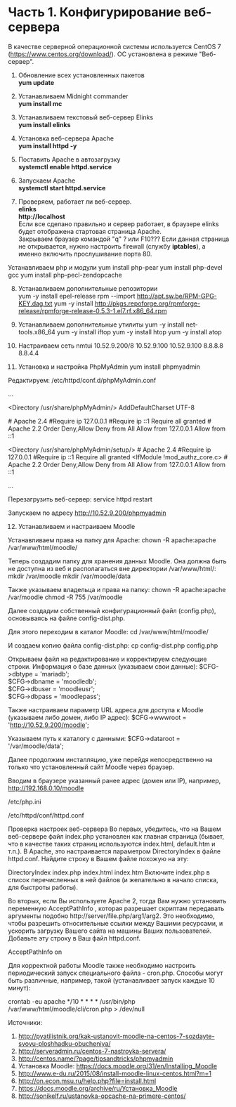 # Часть 1. Конфигурирование веб-сервера

В качестве серверной операционной системы используется CentOS 7 (https://www.centos.org/download/).
ОС установлена в режиме "Веб-сервер".

1. Обновление всех установленных пакетов<br>
<b>yum update</b>

2. Устанавливаем Midnight commander<br>
<b>yum install mc</b>

3. Устанавливаем текстовый веб-сервер Elinks<br>
<b>yum install elinks</b>

4. Установка веб-сервера Apache<br>
<b>yum install httpd -y</b>

5. Поставить Apache в автозагрузку<br>
<b>systemctl enable httpd.service</b>

6. Запускаем Apache<br>
<b>systemctl start httpd.service</b>

7. Проверяем, работает ли веб-сервер.<br>
<b>elinks</b><br>
<b>http://localhost</b><br>
Если все сделано правильно и сервер работает, в браузере elinks будет отображена стартовая страница Apache.<br>
Закрываем браузер командой "q" ? или F10???
Если данная страница не открывается, нужно настроить firewall (службу <strong>iptables</strong>), а именно включить прослушивание порта 80.


Устанавливаем php и модули
yum install php-pear
yum install php-devel gcc
yum install php-pecl-zendopcache

8. Устанавливаем дополнительные репозитории<br>
yum -y install epel-release
rpm --import http://apt.sw.be/RPM-GPG-KEY.dag.txt
yum -y install http://pkgs.repoforge.org/rpmforge-release/rpmforge-release-0.5.3-1.el7.rf.x86_64.rpm

9. Устанавливаем дополнительные утилиты
yum -y install net-tools.x86_64
yum -y install iftop
yum -y install htop
yum -y install atop

10. Настраиваем сеть
nmtui
10.52.9.200/8
10.52.9.100
10.52.9.100
8.8.8.8
8.8.4.4

11. Установка и настройка PhpMyAdmin
yum install phpmyadmin

Редактируем: /etc/httpd/conf.d/phpMyAdmin.conf

...

<Directory /usr/share/phpMyAdmin/>
   AddDefaultCharset UTF-8
 
   <IfModule mod_authz_core.c>
     # Apache 2.4
     <RequireAny>
       #Require ip 127.0.0.1
       #Require ip ::1
       Require all granted
     </RequireAny>
   </IfModule>
   <IfModule !mod_authz_core.c>
     # Apache 2.2
     Order Deny,Allow
     Deny from All
     Allow from 127.0.0.1
     Allow from ::1
   </IfModule>
</Directory>
 
<Directory /usr/share/phpMyAdmin/setup/>
   <IfModule mod_authz_core.c>
     # Apache 2.4
     <RequireAny>
       #Require ip 127.0.0.1
       #Require ip ::1
       Require all granted
     </RequireAny>
   </IfModule>
   <IfModule !mod_authz_core.c>
     # Apache 2.2
     Order Deny,Allow
     Deny from All
     Allow from 127.0.0.1
     Allow from ::1
   </IfModule>
</Directory>

...


Перезагрузить веб-сервер:
service httpd restart

Запускаем по адресу http://10.52.9.200/phpmyadmin 

12. Устанавливаем и настраиваем Moodle


Устанавливаем права на папку для Apache:
chown -R apache:apache /var/www/html/moodle/

Теперь создадим папку для хранения данных Moodle. Она должна быть не доступна из веб и располагаться вне директории /var/www/html/:
mkdir /var/moodle
mkdir /var/moodle/data

Также указываем владельца и права на папку:
chown -R apache:apache /var/moodle
chmod -R 755 /var/moodle

Далее создадим собственный конфигурационный файл (config.php), основываясь на файле config-dist.php.

Для этого переходим в каталог Moodle:
cd /var/www/html/moodle/

И создаем копию файла config-dist.php:
cp config-dist.php config.php

Открываем файл на редактирование и корректируем следующие строки.
Информация о базе данных (указываем свои данные):
$CFG->dbtype    = 'mariadb';     
$CFG->dbname    = 'moodledb';    
$CFG->dbuser    = 'moodleusr';  
$CFG->dbpass    = 'moodlepass'; 

Также настраиваем параметр URL адреса для доступа к Moodle (указываем либо домен, либо IP адрес):
$CFG->wwwroot   = 'http://10.52.9.200/moodle';

Указываем путь к каталогу с данными:
$CFG->dataroot  = '/var/moodle/data';

Далее продолжим инсталляцию, уже перейдя непосредственно на только что установленный сайт Moodle через браузер.

Вводим в браузере указанный ранее адрес (домен или IP), например, http://192.168.0.10/moodle



/etc/php.ini

/etc/httpd/conf/httpd.conf




Проверка настроек веб-сервера
Во первых, убедитесь, что на Вашем веб-сервере файл index.php установлен как главная страница (бывает, что в качестве таких страниц используются index.html, default.htm и т.п.). В Apache, это настраивается параметром DirectoryIndex в файле httpd.conf. Найдите строку в Вашем файле похожую на эту:

DirectoryIndex index.php index.html index.htm
Включите index.php в список перечисленных в ней файлов (и желательно в начало списка, для быстроты работы).

Во вторых, если Вы используете Apache 2, тогда Вам нужно установить переменную AcceptPathInfo , которая разрешает скриптам передавать аргументы подобно http://server/file.php/arg1/arg2. Это необходимо, чтобы разрешить относительные ссылки между Вашими ресурсами, и ускорить загрузку Вашего сайта на машины Ваших пользователей. Добавьте эту строку в Ваш файл httpd.conf.

AcceptPathInfo on




Для корректной работы Moodle также необходимо настроить периодический запуск специального файла - cron.php. Способы могут быть различные, например, такой (устанавливает запуск каждые 10 минут):

crontab -eu apache
*/10 * * * * /usr/bin/php /var/www/html/moodle/cli/cron.php > /dev/null



Источники:
1. http://pyatilistnik.org/kak-ustanovit-moodle-na-centos-7-sozdayte-svoyu-ploshhadku-obucheniya/
2. http://serveradmin.ru/centos-7-nastroyka-servera/
3. http://centos.name/?page/tipsandtricks/phpmyadmin
4. Установка Moodle: https://docs.moodle.org/31/en/Installing_Moodle
5. http://www.e-du.ru/2015/08/install-moodle-linux-centos.html?m=1
6. http://on.econ.msu.ru/help.php?file=install.html
7. https://docs.moodle.org/archive/ru/Установка_Moodle
8. http://sonikelf.ru/ustanovka-opcache-na-primere-centos/